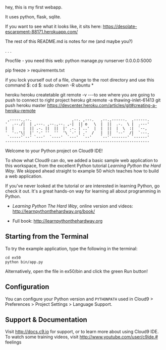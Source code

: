 
hey, this is my first webapp.

It uses python, flask, sqlite.

If you want to see what it looks like, it sits here: https://desolate-escarpment-88171.herokuapp.com/

The rest of this README.md is notes for me (and maybe you?)
 
 
 
 
.
.
.
 
  
   
   
    

Procfile - you need this
web: python manage.py runserver 0.0.0.0:5000

pip freeze > requirements.txt


if you lock yourself out of a file, change to the root directory and use this command
$: cd
$: sudo chown -R ubuntu *


heroku
heroku createtable
git remote -v    ---to see where you are going to push to
connect to right project heroku git:remote -a thawing-inlet-61413
git push heroku master
https://devcenter.heroku.com/articles/git#creating-a-heroku-remote




     ,-----.,--.                  ,--. ,---.   ,--.,------.  ,------.
    '  .--./|  | ,---. ,--.,--. ,-|  || o   \  |  ||  .-.  \ |  .---'
    |  |    |  || .-. ||  ||  |' .-. |`..'  |  |  ||  |  \  :|  `--, 
    '  '--'\|  |' '-' ''  ''  '\ `-' | .'  /   |  ||  '--'  /|  `---.
     `-----'`--' `---'  `----'  `---'  `--'    `--'`-------' `------'
    ----------------------------------------------------------------- 


Welcome to your Python project on Cloud9 IDE!

To show what Cloud9 can do, we added a basic sample web application to this
workspace, from the excellent Python tutorial _Learning Python the Hard Way_.
We skipped ahead straight to example 50 which teaches how to build a web
application.

If you've never looked at the tutorial or are interested in learning Python,
go check it out. It's a great hands-on way for learning all about programming
in Python.

* _Learning Python The Hard Way_, online version and videos: 
http://learnpythonthehardway.org/book/

* Full book: http://learnpythonthehardway.org

## Starting from the Terminal

To try the example application, type the following in the terminal:

```
cd ex50
python bin/app.py
```

Alternatively, open the file in ex50/bin and click the green Run
button!

## Configuration

You can configure your Python version and `PYTHONPATH` used in
Cloud9 > Preferences > Project Settings > Language Support.

## Support & Documentation

Visit http://docs.c9.io for support, or to learn more about using Cloud9 IDE.
To watch some training videos, visit http://www.youtube.com/user/c9ide.# feelings
